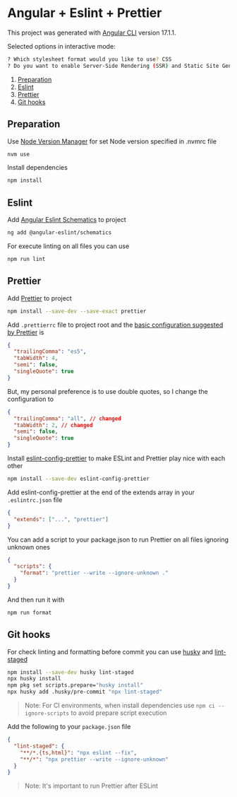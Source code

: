 # Angular + Eslint + Prettier

This project was generated with [Angular CLI](https://github.com/angular/angular-cli) version 17.1.1.

Selected options in interactive mode:

```bash
? Which stylesheet format would you like to use? CSS
? Do you want to enable Server-Side Rendering (SSR) and Static Site Generation (SSG/Prerendering)? No
```

1. [Preparation](#preparation)
2. [Eslint](#eslint)
3. [Prettier](#prettier)
4. [Git hooks](#git-hooks)

## Preparation

Use [Node Version Manager](https://github.com/nvm-sh/nvm) for set Node version specified in .nvmrc file

```bash
nvm use
```

Install dependencies

```bash
npm install
```

## Eslint

Add [Angular Eslint Schematics](https://github.com/angular-eslint/angular-eslint) to project

```bash
ng add @angular-eslint/schematics
```

For execute linting on all files you can use

```bash
npm run lint
```

## Prettier

Add [Prettier](https://prettier.io/docs/en/install) to project

```bash
npm install --save-dev --save-exact prettier
```

Add `.prettierrc` file to project root and the [basic configuration suggested by Prettier](https://prettier.io/docs/en/configuration) is

```json
{
  "trailingComma": "es5",
  "tabWidth": 4,
  "semi": false,
  "singleQuote": true
}
```

But, my personal preference is to use double quotes, so I change the configuration to

```json
{
  "trailingComma": "all", // changed
  "tabWidth": 2, // changed
  "semi": false,
  "singleQuote": true
}
```

Install [eslint-config-prettier](https://github.com/prettier/eslint-config-prettier) to make ESLint and Prettier play nice with each other

```bash
npm install --save-dev eslint-config-prettier
```

Add eslint-config-prettier at the end of the extends array in your `.eslintrc.json` file

```json
{
  "extends": ["...", "prettier"]
}
```

You can add a script to your package.json to run Prettier on all files ignoring unknown ones

```json
{
  "scripts": {
    "format": "prettier --write --ignore-unknown ."
  }
}
```

And then run it with

```bash
npm run format
```

## Git hooks

For check linting and formatting before commit you can use [husky](https://github.com/typicode/husky) and [lint-staged](https://github.com/lint-staged/lint-staged)

```bash
npm install --save-dev husky lint-staged
npx husky install
npm pkg set scripts.prepare="husky install"
npx husky add .husky/pre-commit "npx lint-staged"
```

> Note: For CI environments, when install dependencies use `npm ci --ignore-scripts` to avoid prepare script execution

Add the following to your `package.json` file

```json
{
  "lint-staged": {
    "**/*.{ts,html}": "npx eslint --fix",
    "**/*": "npx prettier --write --ignore-unknown"
  }
}
```

> Note: It's important to run Prettier after ESLint
